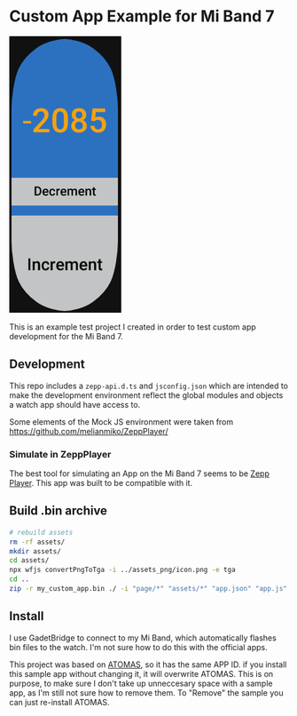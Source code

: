 # Custom App Example for Mi Band 7

![alt text](git_img.png)

This is an example test project I created in order to test custom app development for the Mi Band 7.

## Development

This repo includes a `zepp-api.d.ts` and `jsconfig.json` which are intended to make the development environment reflect the global modules and objects a watch app should have access to.

Some elements of the Mock JS environment were taken from https://github.com/melianmiko/ZeppPlayer/

### Simulate in ZeppPlayer

The best tool for simulating an App on the Mi Band 7 seems to be [Zepp Player](https://github.com/melianmiko/ZeppPlayer/). This app was built to be compatible with it.

## Build .bin archive
```bash
# rebuild assets
rm -rf assets/
mkdir assets/
cd assets/
npx wfjs convertPngToTga -i ../assets_png/icon.png -e tga
cd ..
zip -r my_custom_app.bin ./ -i "page/*" "assets/*" "app.json" "app.js"
```

## Install
I use GadetBridge to connect to my Mi Band, which automatically flashes bin files to the watch. I'm not sure how to do this with the official apps.

This project was based on [ATOMAS](https://amazfitwatchfaces.com/mi-band-7/view/460?hl=en), so it has the same APP ID. if you install this sample app without changing it, it will overwrite ATOMAS. This is on purpose, to make sure I don't take up unneccesary space with a sample app, as I'm still not sure how to remove them. To "Remove" the sample you can just re-install ATOMAS.